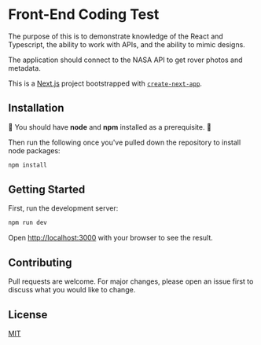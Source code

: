 # Front-End Coding Test

The purpose of this is to demonstrate knowledge of the React and Typescript, the ability to work with APIs, and the ability to mimic designs.

The application should connect to the NASA API to get rover photos and metadata.

This is a [Next.js](https://nextjs.org/) project bootstrapped with [`create-next-app`](https://github.com/vercel/next.js/tree/canary/packages/create-next-app).

## Installation

🚨 You should have **node** and **npm** installed as a prerequisite. 🚨 

Then run the following once you've pulled down the repository to install node packages: 

```bash
npm install
```

## Getting Started

First, run the development server:

```bash
npm run dev
```
Open [http://localhost:3000](http://localhost:3000) with your browser to see the result.

## Contributing

Pull requests are welcome. For major changes, please open an issue first
to discuss what you would like to change.

## License

[MIT](https://choosealicense.com/licenses/mit/)
